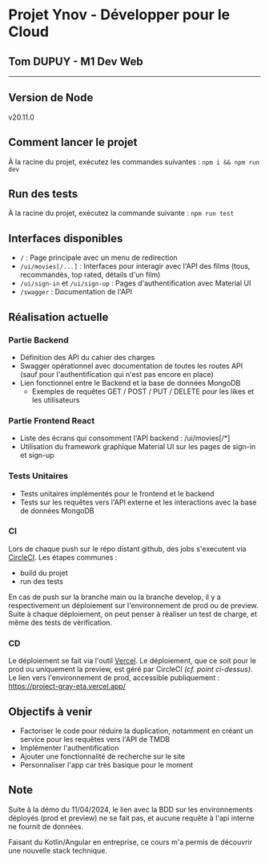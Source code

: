 # Projet Ynov - Développer pour le Cloud
## Tom DUPUY - M1 Dev Web
___

## Version de Node

v20.11.0

## Comment lancer le projet

À la racine du projet, exécutez les commandes suivantes :
```npm i && npm run dev```

## Run des tests

À la racine du projet, exécutez la commande suivante :
```npm run test```

## Interfaces disponibles

- `/` : Page principale avec un menu de redirection
- `/ui/movies[/...]` : Interfaces pour interagir avec l'API des films (tous, recommandés, top rated, détails d'un film)
- `/ui/sign-in` et `/ui/sign-up` : Pages d'authentification avec Material UI
- `/swagger` : Documentation de l'API

## Réalisation actuelle

### Partie Backend

- Définition des API du cahier des charges
- Swagger opérationnel avec documentation de toutes les routes API (sauf pour l'authentification qui n'est pas encore en
  place)
- Lien fonctionnel entre le Backend et la base de données MongoDB
    - Exemples de requêtes GET / POST / PUT / DELETE pour les likes et les utilisateurs

### Partie Frontend React

- Liste des écrans qui consomment l'API backend : /ui/movies[/*]
- Utilisation du framework graphique Material UI sur les pages de sign-in et sign-up

### Tests Unitaires

- Tests unitaires implémentés pour le frontend et le backend
- Tests sur les requêtes vers l'API externe et les interactions avec la base de données MongoDB

### CI
Lors de chaque push sur le répo distant github, des jobs s'executent via [CircleCI](https://app.circleci.com).
Les étapes communes :
- build du projet
- run des tests

En cas de push sur la branche main ou la branche develop, il y a respectivement un déploiement sur l'environnement de prod ou de preview. Suite à chaque déploiement, on peut penser à réaliser un test de charge, et même des tests de vérification.

### CD
Le déploiement se fait via l'outil [Vercel](https://vercel.com/). Le déploiement, que ce soit pour le prod ou uniquement la preview, est géré par CircleCI _(cf. point ci-dessus)_.
Le lien vers l'environnement de prod, accessible publiquement : https://project-gray-eta.vercel.app/


## Objectifs à venir

- Factoriser le code pour réduire la duplication, notamment en créant un service pour les requêtes vers l'API de TMDB
- Implémenter l'authentification
- Ajouter une fonctionnalité de recherche sur le site
- Personnaliser l'app car très basique pour le moment

## Note

Suite à la démo du 11/04/2024, le lien avec la BDD sur les environnements déployés (prod et preview) ne se fait pas, et aucune requête à l'api interne ne fournit de données.

Faisant du Kotlin/Angular en entreprise, ce cours m'a permis de découvrir une nouvelle stack technique.